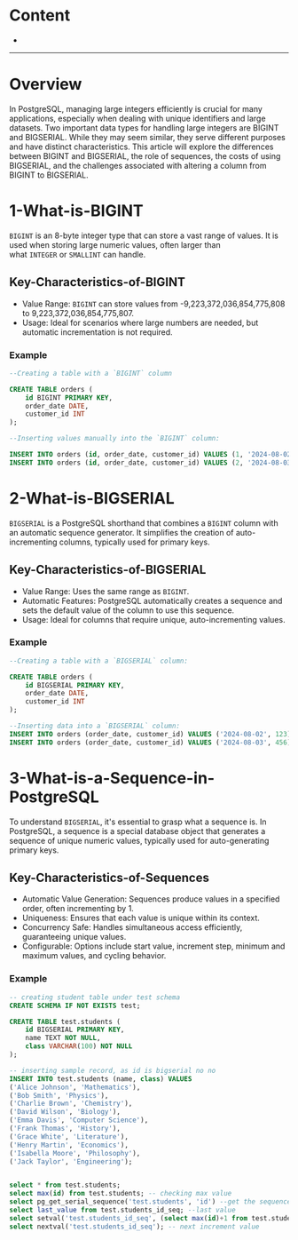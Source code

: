 # Content
- 

----

# Overview
In PostgreSQL, managing large integers efficiently is crucial for many applications, especially when dealing with unique identifiers and large datasets. Two important data types for handling large integers are BIGINT and BIGSERIAL. While they may seem similar, they serve different purposes and have distinct characteristics. This article will explore the differences between BIGINT and BIGSERIAL, the role of sequences, the costs of using BIGSERIAL, and the challenges associated with altering a column from BIGINT to BIGSERIAL.

# 1-What-is-BIGINT

`BIGINT` is an 8-byte integer type that can store a vast range of values. It is used when storing large numeric values, often larger than what `INTEGER` or `SMALLINT` can handle.

## Key-Characteristics-of-BIGINT

- Value Range: `BIGINT` can store values from -9,223,372,036,854,775,808 to 9,223,372,036,854,775,807.
- Usage: Ideal for scenarios where large numbers are needed, but automatic incrementation is not required.

### Example
```sql
--Creating a table with a `BIGINT` column

CREATE TABLE orders (  
    id BIGINT PRIMARY KEY,  
    order_date DATE,  
    customer_id INT  
);

--Inserting values manually into the `BIGINT` column:

INSERT INTO orders (id, order_date, customer_id) VALUES (1, '2024-08-02', 123);  
INSERT INTO orders (id, order_date, customer_id) VALUES (2, '2024-08-03', 456);

```
# 2-What-is-BIGSERIAL

`BIGSERIAL` is a PostgreSQL shorthand that combines a `BIGINT` column with an automatic sequence generator. It simplifies the creation of auto-incrementing columns, typically used for primary keys.

## Key-Characteristics-of-BIGSERIAL
- Value Range: Uses the same range as `BIGINT`.
- Automatic Features: PostgreSQL automatically creates a sequence and sets the default value of the column to use this sequence.
- Usage: Ideal for columns that require unique, auto-incrementing values.

### Example
```sql
--Creating a table with a `BIGSERIAL` column:

CREATE TABLE orders (  
    id BIGSERIAL PRIMARY KEY,  
    order_date DATE,  
    customer_id INT  
);

--Inserting data into a `BIGSERIAL` column:
INSERT INTO orders (order_date, customer_id) VALUES ('2024-08-02', 123);  
INSERT INTO orders (order_date, customer_id) VALUES ('2024-08-03', 456);
```


# 3-What-is-a-Sequence-in-PostgreSQL

To understand `BIGSERIAL`, it's essential to grasp what a sequence is. In PostgreSQL, a sequence is a special database object that generates a sequence of unique numeric values, typically used for auto-generating primary keys.

## Key-Characteristics-of-Sequences

- Automatic Value Generation: Sequences produce values in a specified order, often incrementing by 1.
- Uniqueness: Ensures that each value is unique within its context.
- Concurrency Safe: Handles simultaneous access efficiently, guaranteeing unique values.
- Configurable: Options include start value, increment step, minimum and maximum values, and cycling behavior.

### Example
```sql
-- creating student table under test schema
CREATE SCHEMA IF NOT EXISTS test;

CREATE TABLE test.students (
    id BIGSERIAL PRIMARY KEY,
    name TEXT NOT NULL,
    class VARCHAR(100) NOT NULL
);

-- inserting sample record, as id is bigserial no no
INSERT INTO test.students (name, class) VALUES 
('Alice Johnson', 'Mathematics'),
('Bob Smith', 'Physics'),
('Charlie Brown', 'Chemistry'),
('David Wilson', 'Biology'),
('Emma Davis', 'Computer Science'),
('Frank Thomas', 'History'),
('Grace White', 'Literature'),
('Henry Martin', 'Economics'),
('Isabella Moore', 'Philosophy'),
('Jack Taylor', 'Engineering');


select * from test.students;
select max(id) from test.students; -- checking max value
select pg_get_serial_sequence('test.students', 'id') --get the sequence_name using this query
select last_value from test.students_id_seq; --last value
select setval('test.students_id_seq', (select max(id)+1 from test.students)); --updating the sequence_number
select nextval('test.students_id_seq'); -- next increment value
```